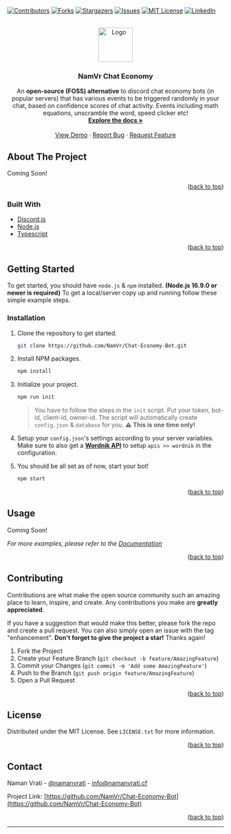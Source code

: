 

<div id="top"></div>

<!-- PROJECT SHIELDS -->
<!--
*** I'm using markdown "reference style" links for readability.
*** Reference links are enclosed in brackets [ ] instead of parentheses ( ).
*** See the bottom of this document for the declaration of the reference variables
*** for contributors-url, forks-url, etc. This is an optional, concise syntax you may use.
*** https://www.markdownguide.org/basic-syntax/#reference-style-links
-->
[![Contributors][contributors-shield]][contributors-url]
[![Forks][forks-shield]][forks-url]
[![Stargazers][stars-shield]][stars-url]
[![Issues][issues-shield]][issues-url]
[![MIT License][license-shield]][license-url]
[![LinkedIn][linkedin-shield]][linkedin-url]



<!-- PROJECT LOGO -->
<br />
<div align="center">
  <a href="https://github.com/NamVr/Chat-Economy-Bot">
    <img src="https://avatars.githubusercontent.com/u/48354248" alt="Logo" width="80" height="80">
  </a>

<h3 align="center">NamVr Chat Economy</h3>

  <p align="center">
    An <b>open-source (FOSS) alternative</b> to discord chat economy bots (in popular servers) that has various events to be triggered randomly in your chat, based on confidence scores of chat activity. Events including math equations, unscramble the word, speed clicker etc!
    <br />
    <a href="https://github.com/NamVr/Chat-Economy-Bot"><strong>Explore the docs »</strong></a>
    <br />
    <br />
    <a href="https://github.com/NamVr/Chat-Economy-Bot">View Demo</a>
    ·
    <a href="https://github.com/NamVr/Chat-Economy-Bot/issues">Report Bug</a>
    ·
    <a href="https://github.com/NamVr/Chat-Economy-Bot/issues">Request Feature</a>
  </p>
</div>



<!-- TABLE OF CONTENTS -->
<!--<details>
  <summary>Table of Contents</summary>
  <ol>
    <li>
      <a href="#about-the-project">About The Project</a>
      <ul>
        <li><a href="#built-with">Built With</a></li>
      </ul>
    </li>
    <li>
      <a href="#getting-started">Getting Started</a>
      <ul>
        <li><a href="#prerequisites">Prerequisites</a></li>
        <li><a href="#installation">Installation</a></li>
      </ul>
    </li>
    <li><a href="#usage">Usage</a></li>
    <li><a href="#roadmap">Roadmap</a></li>
    <li><a href="#contributing">Contributing</a></li>
    <li><a href="#license">License</a></li>
    <li><a href="#contact">Contact</a></li>
    <li><a href="#acknowledgments">Acknowledgments</a></li>
  </ol>
</details>


-->
<!-- ABOUT THE PROJECT -->
## About The Project

<!--[![Product Name Screen Shot][product-screenshot]](https://example.com)-->

Coming Soon!

<p align="right">(<a href="#top">back to top</a>)</p>



### Built With

* [Discord.js](https://discord.js.org/#/)
* [Node.js](https://nodejs.org/)
* [Typescript](https://www.typescriptlang.org/)

<p align="right">(<a href="#top">back to top</a>)</p>



<!-- GETTING STARTED -->
## Getting Started

To get started, you should have `node.js` & `npm` installed. **(Node.js 16.9.0 or newer is required)**
To get a local/server copy up and running follow these simple example steps.

### Installation

1. Clone the repository to get started.
   ```sh
   git clone https://github.com/NamVr/Chat-Economy-Bot.git
   ```
2. Install NPM packages.
   ```sh
   npm install
   ```
3. Initialize your project.
   ```sh
   npm run init
   ```
   > You have to follow the steps in the `init` script. Put your token, bot-id, client-id, owner-id. The script will automatically create `config.json` & `database` for you. **:warning: This is one time only!**

4. Setup your `config.json`'s settings according to your server variables. Make sure to also get a **[Wordnik API](https://developer.wordnik.com/docs)** to setup `apis >> wordnik` in the configuration.
5. You should be all set as of now, start your bot!
   ```sh
   npm start
   ```

<p align="right">(<a href="#top">back to top</a>)</p>



<!-- USAGE EXAMPLES -->
## Usage

Coming Soon!

_For more examples, please refer to the [Documentation](https://example.com)_

<p align="right">(<a href="#top">back to top</a>)</p>



<!-- ROADMAP -->
<!--## Roadmap

- [ ] Feature 1
- [ ] Feature 2
- [ ] Feature 3
    - [ ] Nested Feature

See the [open issues](https://github.com/NamVr/Chat-Economy-Bot/issues) for a full list of proposed features (and known issues).

<p align="right">(<a href="#top">back to top</a>)</p>


-->
<!-- CONTRIBUTING -->
## Contributing

Contributions are what make the open source community such an amazing place to learn, inspire, and create. Any contributions you make are **greatly appreciated**.

If you have a suggestion that would make this better, please fork the repo and create a pull request. You can also simply open an issue with the tag "enhancement".
**Don't forget to give the project a star!** Thanks again!

1. Fork the Project
2. Create your Feature Branch (`git checkout -b feature/AmazingFeature`)
3. Commit your Changes (`git commit -m 'Add some AmazingFeature'`)
4. Push to the Branch (`git push origin feature/AmazingFeature`)
5. Open a Pull Request

<p align="right">(<a href="#top">back to top</a>)</p>



<!-- LICENSE -->
## License

Distributed under the MIT License. See `LICENSE.txt` for more information.

<p align="right">(<a href="#top">back to top</a>)</p>



<!-- CONTACT -->
## Contact

Naman Vrati - [@namanvrati](https://twitter.com/namanvrati) - info@namanvrati.cf

Project Link: [https://github.com/NamVr/Chat-Economy-Bot](https://github.com/NamVr/Chat-Economy-Bot)

<p align="right">(<a href="#top">back to top</a>)</p>



<!-- ACKNOWLEDGMENTS -->
<!--## Acknowledgments

* []()
* []()
* []()

<p align="right">(<a href="#top">back to top</a>)</p>


-->
<!-- MARKDOWN LINKS & IMAGES -->
<!-- https://www.markdownguide.org/basic-syntax/#reference-style-links -->
[contributors-shield]: https://img.shields.io/github/contributors/NamVr/Chat-Economy-Bot.svg?style=for-the-badge
[contributors-url]: https://github.com/NamVr/Chat-Economy-Bot/graphs/contributors
[forks-shield]: https://img.shields.io/github/forks/NamVr/Chat-Economy-Bot.svg?style=for-the-badge
[forks-url]: https://github.com/NamVr/Chat-Economy-Bot/network/members
[stars-shield]: https://img.shields.io/github/stars/NamVr/Chat-Economy-Bot.svg?style=for-the-badge
[stars-url]: https://github.com/NamVr/Chat-Economy-Bot/stargazers
[issues-shield]: https://img.shields.io/github/issues/NamVr/Chat-Economy-Bot.svg?style=for-the-badge
[issues-url]: https://github.com/NamVr/Chat-Economy-Bot/issues
[license-shield]: https://img.shields.io/github/license/NamVr/Chat-Economy-Bot.svg?style=for-the-badge
[license-url]: https://github.com/NamVr/Chat-Economy-Bot/blob/master/LICENSE.txt
[linkedin-shield]: https://img.shields.io/badge/-LinkedIn-black.svg?style=for-the-badge&logo=linkedin&colorB=555
[linkedin-url]: https://linkedin.com/in/namanvrati
[product-screenshot]: images/screenshot.png

--------------

